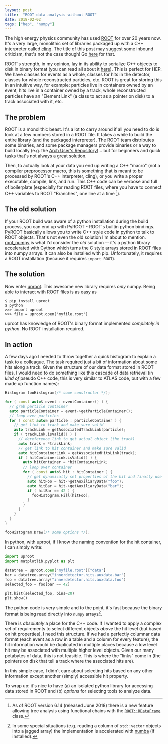```yaml
---
layout: post
title:  "ROOT data analysis without ROOT"
date: 2018-02-02
tags: ["hep", "numpy"]
---
```


The high energy physics community has used
[ROOT](https://root.cern/) for over 20 years now. It's a very
large, monolithic set of libraries packaged up with a C++ interpreter
called [cling](https://root.cern.ch/cling). The title of this post
may suggest some inbound criticism, that's not the case though! Go
[here](http://insectnation.org/articles/problems-with-root.html) for
that.

ROOT's strength, in my opinion, lay in its ability to serialize C++
objects to disk in binary format (you can read all about it
[here](https://root.cern.ch/root/htmldoc/guides/users-guide/InputOutput.html)).
This is perfect for HEP. We have classes for events as a whole,
classes for hits in the detector, classes for whole reconstructed
particles, etc. ROOT is great for storing this in an intuitive way,
for example: particles live in containers owned by an event, hits live
in a container owned by a track, whole reconstructed particles have an
"Element Link" (a class to act as a pointer on disk) to a track
associated with it, etc.

## The problem

ROOT is a monolithic beast. It's a lot to carry around if all you need
to do is look at a few numbers stored in a ROOT file. It takes a while
to build the entire library (and the packaged interpreter). The ROOT
team distributes some binaries, and some package managers provide
binaries or a way to build locally (e.g. the [Arch User's
Repository](https://aur.archlinux.org/))... but for beginners and
quick tasks that's not always a great solution.

Then, to actually look at your data you end up writing a C++ "macro"
(not a compiler preprocessor macro, this is something that is meant to
be processed by ROOT's C++ interpreter, cling), or you write a proper
executable, compile, link, and run. This C++ code can be verbose and
full of boilerplate (especially for reading ROOT files, where you have
to connect C++ variables to ROOT "Branches", one line at a time [^1]).

## The old solution

If your ROOT build was aware of a python installation during the build
process, you can end up with PyROOT - ROOT's builtin python
bindings. PyROOT basically allows you to write C++ style code in
python to talk to ROOT objects. That's not even the old solution I'm
about to
mention. [root_numpy](https://github.com/scikit-hep/root_numpy) is
what I'd consider the _old_ solution -- it's a python library
accelerated with Cython which turns the C style arrays stored in ROOT
files into numpy arrays. It can also be installed with pip.
Unfortunately, it requires a ROOT installation (because it requires
`import ROOT`).

## The solution

Now enter [uproot](https://github.com/scikit-hep/uproot). This awesome
new library requires _only_ numpy. Being able to interact with ROOT
files is as easy as

```none
$ pip install uproot
$ python
>>> import uproot
>>> file = uproot.open('myfile.root')
```

uproot has knowledge of ROOT's binary format implemented _completely
in python_. No ROOT installation required.

## In action

A few days ago I needed to throw together a quick histogram to explain
a task to a colleague. The task required just a bit of information
about some hits along a track. Given the structure of our data format
stored in ROOT files, I would need to do something like this cascade
of data retrieval (in _kind of_ pseudo C++ code, this is very similar
to ATLAS code, but with a few made up function names):

```cpp
Histogram fooHistogram(/* some constructor */);

for ( const auto& event : eventContainer() ) {
  // grab particle container
  auto particleContainer = event->getParticleContainer();
  // loop over particles
  for ( const auto& particle : particleContainer ) {
    // get link to track and make sure valid
    auto trackLink = getAssociatedTrackLink(particle);
    if ( trackLink.isValid() ) {
      // dereference link to get actual object (the track)
      auto track = *trackLink;
      // get link to hit container and make sure valid
      auto hitContainerLink = getAssociatedHitsLink(track);
      if ( hitContainerLink.isValid() ) {
        auto hitContainer = *hitContainerLink;
        // loop over container
        for ( const auto& hit : hitContainer ) {
          // get dynamically set properties of the hit and finally use them
          auto hitFoo = hit->getAuxiliaryData("foo");
          auto hitBar = hit->getAuxiliaryData("bar");
          if ( hitBar == 42 ) {
            fooHistogram.Fill(hitFoo);
          }
        }
      }
    }
  }
}

fooHistogram.Draw(/* some options */);
```

In python, with uproot, if I know the naming convention for the hit
container, I can simply write:

```python
import uproot
import matplotlib.pyplot as plt

datatree = uproot.open("myfile.root")["data"]
bar = datatree.array("innerdetector.hits.auxdata.bar")
foo = datatree.array("innerdetector.hits.auxdata.foo")
selected_foo = foo[bar == 42]

plt.hist(selected_foo, bins=20)
plt.show()
```

The python code is very simple and to the point, it's fast because the
binary format is being read directly into `numpy` arrays[^2].

There is _absolutely_ a place for the C++ code. If I wanted to apply a
complex set of requirements to select different objects _above_ the
hit level (but based on hit properties), I need this structure. If we
had a perfectly columnar data format (each event as a row in a table
and a column for every feature), the hit information would be
duplicated in multiple places because a low level hit may be
associated with multiple higher level objects. Given our many
petabytes of data, this is not feasible. This is where the "links"
come in (the pointers on disk that tell a track where the associated
hits are).

In this simple case, I didn't care about selecting hits based on any
other information except another (simply) accessible hit property.

To wrap up: it's nice to have (a) an isolated python library for
accessing data stored in ROOT and (b) _options_ for selecting tools to
analyze data.

[^1]: As of ROOT version 6.14 (released June 2018) there is a new feature allowing tree
    analysis using functional chains with the
    [`ROOT::RDataFrame`](https://root.cern.ch/doc/master/classROOT_1_1RDataFrame.html)
    class.

[^2]: In some special situations (e.g. reading a column of
    `std::vector` objects into a jagged array) the implementation is
    accelerated with [numba](https://numba.pydata.org/) (if installed).
